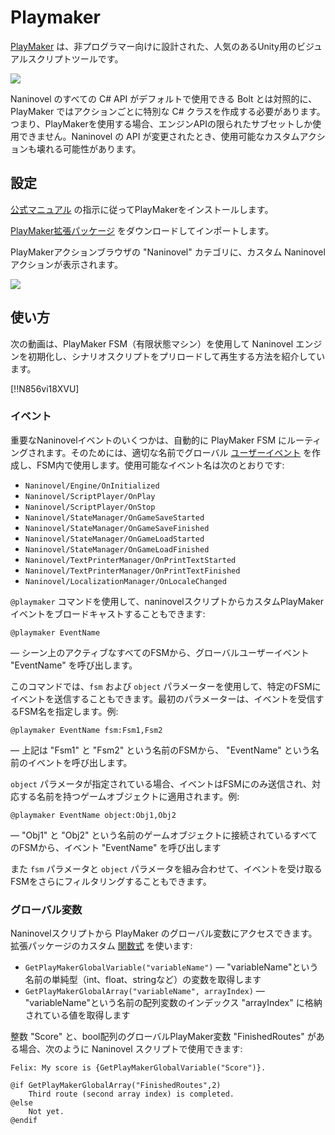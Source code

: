 ﻿# Playmaker

[PlayMaker](https://assetstore.unity.com/packages/tools/visual-scripting/playmaker-368) は、非プログラマー向けに設計された、人気のあるUnity用のビジュアルスクリプトツールです。

![](https://i.gyazo.com/0a5b219b059fd61c85d225e903d77857.png)

Naninovel のすべての C# API がデフォルトで使用できる Bolt とは対照的に、PlayMaker ではアクションごとに特別な C# クラスを作成する必要があります。つまり、PlayMakerを使用する場合、エンジンAPIの限られたサブセットしか使用できません。Naninovel の API が変更されたとき、使用可能なカスタムアクションも壊れる可能性があります。

## 設定

[公式マニュアル](https://hutonggames.fogbugz.com/default.asp?W11) の指示に従ってPlayMakerをインストールします。

[PlayMaker拡張パッケージ](https://github.com/Elringus/NaninovelPlayMaker/raw/master/NaninovelPlayMaker.unitypackage) をダウンロードしてインポートします。

PlayMakerアクションブラウザの "Naninovel" カテゴリに、カスタム Naninovel アクションが表示されます。

![](https://i.gyazo.com/a40b0b7b21c73d3b5f64b005085198ea.png)

## 使い方

次の動画は、PlayMaker FSM（有限状態マシン）を使用して Naninovel エンジンを初期化し、シナリオスクリプトをプリロードして再生する方法を紹介しています。

[!!N856vi18XVU]

### イベント

重要なNaninovelイベントのいくつかは、自動的に PlayMaker FSM にルーティングされます。そのためには、適切な名前でグローバル [ユーザーイベント](https://hutonggames.fogbugz.com/default.asp?W148) を作成し、FSM内で使用します。使用可能なイベント名は次のとおりです:

- `Naninovel/Engine/OnInitialized`
- `Naninovel/ScriptPlayer/OnPlay`
- `Naninovel/ScriptPlayer/OnStop`
- `Naninovel/StateManager/OnGameSaveStarted`
- `Naninovel/StateManager/OnGameSaveFinished`
- `Naninovel/StateManager/OnGameLoadStarted`
- `Naninovel/StateManager/OnGameLoadFinished`
- `Naninovel/TextPrinterManager/OnPrintTextStarted`
- `Naninovel/TextPrinterManager/OnPrintTextFinished`
- `Naninovel/LocalizationManager/OnLocaleChanged`

`@playmaker` コマンドを使用して、naninovelスクリプトからカスタムPlayMakerイベントをブロードキャストすることもできます:

```nani
@playmaker EventName
```

— シーン上のアクティブなすべてのFSMから、グローバルユーザーイベント "EventName" を呼び出します。

このコマンドでは、`fsm` および `object` パラメーターを使用して、特定のFSMにイベントを送信することもできます。最初のパラメーターは、イベントを受信するFSM名を指定します。例:

```nani
@playmaker EventName fsm:Fsm1,Fsm2
```

— 上記は "Fsm1" と "Fsm2" という名前のFSMから、 "EventName" という名前のイベントを呼び出します。

`object` パラメータが指定されている場合、イベントはFSMにのみ送信され、対応する名前を持つゲームオブジェクトに適用されます。例:

```nani
@playmaker EventName object:Obj1,Obj2
```

— "Obj1" と "Obj2" という名前のゲームオブジェクトに接続されているすべてのFSMから、イベント "EventName" を呼び出します

また `fsm` パラメータと `object` パラメータを組み合わせて、イベントを受け取るFSMをさらにフィルタリングすることもできます。

### グローバル変数

Naninovelスクリプトから PlayMaker のグローバル変数にアクセスできます。拡張パッケージのカスタム [関数式](/ja/guide/script-expressions.html#関数式) を使います:
 - `GetPlayMakerGlobalVariable("variableName")` — "variableName"という名前の単純型（int、float、stringなど）の変数を取得します
 - `GetPlayMakerGlobalArray("variableName", arrayIndex)` — "variableName"という名前の配列変数のインデックス "arrayIndex" に格納されている値を取得します

整数 "Score" と、bool配列のグローバルPlayMaker変数 "FinishedRoutes" がある場合、次のように Naninovel スクリプトで使用できます:
```nani
Felix: My score is {GetPlayMakerGlobalVariable("Score")}.

@if GetPlayMakerGlobalArray("FinishedRoutes",2)
    Third route (second array index) is completed.
@else
    Not yet.
@endif
```